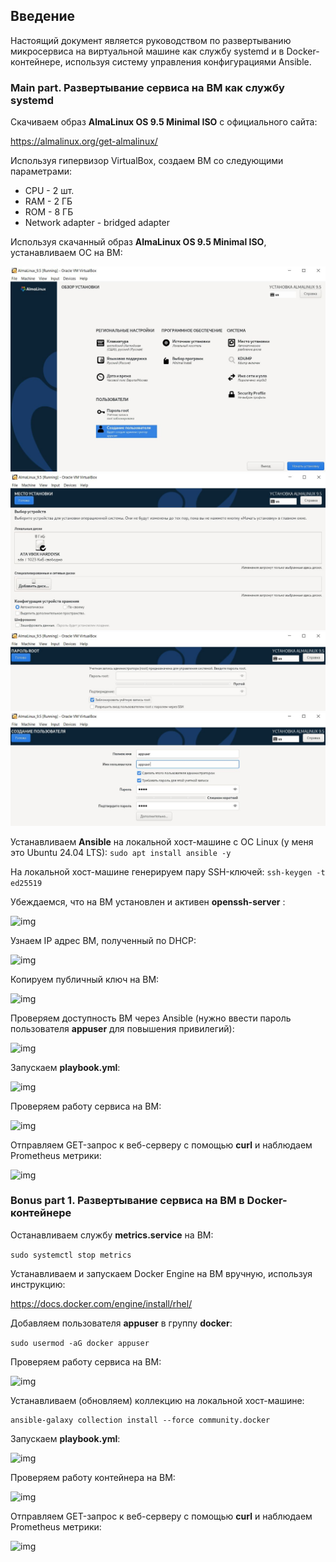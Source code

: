 ## Введение

Настоящий документ является руководством по развертыванию микросервиса на виртуальной машине как службу systemd и в Docker-контейнере, используя систему управления конфигурациями Ansible.

### Main part.  Развертывание сервиса на ВМ как службу systemd

Скачиваем образ **AlmaLinux OS 9.5 Minimal ISO** с официального сайта:

https://almalinux.org/get-almalinux/

Используя гипервизор VirtualBox, создаем ВМ со следующими параметрами:
- CPU - 2 шт.
- RAM - 2 ГБ
- ROM - 8 ГБ
- Network adapter - bridged adapter

Используя скачанный образ **AlmaLinux OS 9.5 Minimal ISO**, устанавливаем ОС на ВМ:

![img](attachments/1.1.png)
![img](attachments/1.2.png)
![img](attachments/1.3.png)
![img](attachments/1.4.png)

Устанавливаем **Ansible** на локальной хост-машине с ОС Linux (у меня это Ubuntu 24.04 LTS): 
```sudo apt install ansible -y```

На локальной хост-машине генерируем пару SSH-ключей:
```ssh-keygen -t ed25519```

Убеждаемcя, что на ВМ установлен и активен **openssh-server** :

![img](attachments/1.5.png)

Узнаем IP адрес ВМ, полученный по DHCP:

![img](attachments/1.6.png)

Копируем публичный ключ на ВМ:

![img](attachments/1.7.png)

Проверяем доступность ВМ через Ansible (нужно ввести пароль пользователя **appuser** для повышения привилегий):

![img](attachments/2.1.png)

Запускаем **playbook.yml**:

![img](attachments/5.2.png)

Проверяем работу сервиса на ВМ:

![img](attachments/4.2.png)

Отправляем GET-запрос к веб-серверу с помощью **curl** и наблюдаем Prometheus метрики:

![img](attachments/4.3.png)

### Bonus part 1. Развертывание сервиса на ВМ в Docker-контейнере

Останавливаем службу **metrics.service** на ВМ:

```sudo systemctl stop metrics```

Устанавливаем и запускаем Docker Engine на ВМ вручную, используя инструкцию:

https://docs.docker.com/engine/install/rhel/

Добавляем пользователя **appuser** в группу **docker**:

```sudo usermod -aG docker appuser```

Проверяем работу сервиса на ВМ:

![img](attachments/6.1.png)

Устанавливаем (обновляем) коллекцию на локальной хост-машине:

```
ansible-galaxy collection install --force community.docker
```

Запускаем **playbook.yml**:

![img](attachments/6.3.png)

Проверяем работу контейнера на ВМ:

![img](attachments/6.4.png)

Отправляем GET-запрос к веб-серверу с помощью **curl** и наблюдаем Prometheus метрики:

![img](attachments/6.5.png)